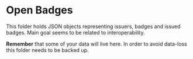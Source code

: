 # Open Badges

This folder holds JSON objects representing issuers, badges and issued badges. Main goal seems to be related to interoperability.

**Remember** that some of your data will live here. In order to avoid data-loss this folder needs to be backed up.